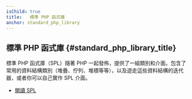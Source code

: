 ```yaml
---
isChild: true
title:   標準 PHP 函式庫
anchor: standard_php_library
---
```


## 標準 PHP 函式庫 {#standard_php_library_title}

標準 PHP 函式庫（SPL）隨著 PHP 一起發佈，提供了一組類別和介面。包含了常用的資料結構類別（堆疊、佇列、堆積等等），以及遊走這些資料結構的迭代器，或者你可以自己實作 SPL 介面。

* [閱讀 SPL][spl]

[spl]: http://php.net/manual/en/book.spl.php
